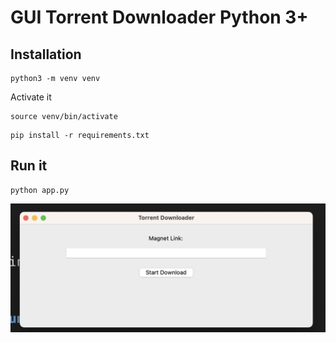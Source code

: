 # GUI Torrent Downloader Python 3+

## Installation

```
python3 -m venv venv
```

Activate it

```
source venv/bin/activate
```

```
pip install -r requirements.txt
```

## Run it

```
python app.py
```

![GUI](assets/1.png)
